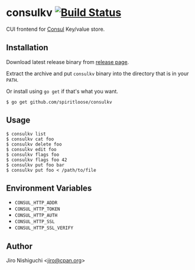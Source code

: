 # consulkv [![Build Status](https://travis-ci.org/spiritloose/consulkv.svg)](https://travis-ci.org/spiritloose/consulkv)

CUI frontend for [Consul](https://consul.io/) Key/value store.

## Installation

Download latest release binary from [release page](https://github.com/spiritloose/consulkv/releases).

Extract the archive and put `consulkv` binary into the directory that is in your `PATH`.

Or install using `go get` if that's what you want.

```
$ go get github.com/spiritloose/consulkv
```

## Usage

```
$ consulkv list
$ consulkv cat foo
$ consulkv delete foo
$ consulkv edit foo
$ consulkv flags foo
$ consulkv flags foo 42
$ consulkv put foo bar
$ consulkv put foo < /path/to/file
```

## Environment Variables

* `CONSUL_HTTP_ADDR`
* `CONSUL_HTTP_TOKEN`
* `CONSUL_HTTP_AUTH`
* `CONSUL_HTTP_SSL`
* `CONSUL_HTTP_SSL_VERIFY`

## Author

Jiro Nishiguchi <<jiro@cpan.org>>
